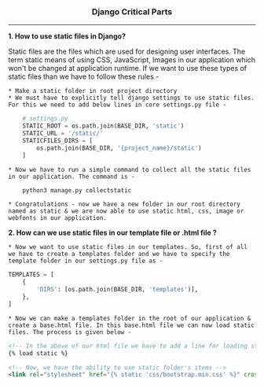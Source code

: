 <h3 style="text-align: center">Django Critical Parts</h3> <hr>

  <b>
    1. How to use static files in Django?
  </b>

Static files are the files which are used for designing user interfaces. The term static means of using CSS, JavaScript, Images in our application which won't be changed at application runtime. If we want to use these types of static files than we have to follow these rules -

    * Make a static folder in root project directory
    * We must have to explicitly tell django settings to use static files. For this we need to add below lines in core settings.py file -
    
```py
    # settings.py
    STATIC_ROOT = os.path.join(BASE_DIR, 'static')
    STATIC_URL = '/static/'
    STATICFILES_DIRS = [
        os.path.join(BASE_DIR, '{project_name}/static')
    ]
```
    * Now we have to run a simple command to collect all the static files in our application. The command is - 
```sh
    python3 manage.py collectstatic
```
    * Congratulations - now we have a new folder in our root directory named as static & we are now able to use static html, css, image or webfonts in our application.

<b>2. How can we use static files in our template file or .html file ?</b>

    * Now we want to use static files in our templates. So, first of all we have to create a templates folder and we have to specify the template folder in our settings.py file as -
```py
TEMPLATES = [
    {
        'DIRS': [os.path.join(BASE_DIR, 'templates')],
    },
]
```
    * Now we can make a templates folder in the root of our application & create a base.html file. In this base.html file we can now load static files. The process is given below -

```html
<!-- In the above of our html file we have to add a line for loading static. -->
{% load static %}

<!-- Now, we have the ability to use static folder's items -->
<link rel="stylesheet" href="{% static 'css/bootstrap.min.css' %}" crossorigin="anonymous">
```

